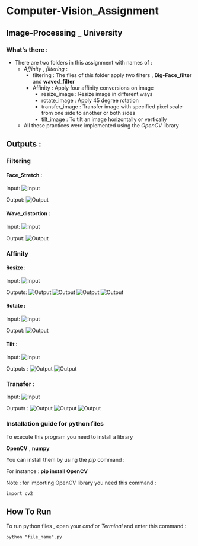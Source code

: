 # Computer-Vision_Assignment

## Image-Processing _ University

### What's there : 

- There are two folders in this assignment with names of :
  - *Affinity* , *filtering* :
    - filtering : The flies of this folder apply two filters , **Big-Face_filter** and **waved_filter**
    - Affinity : Apply four affinity conversions on image
      - resize_image : Resize image in different ways
      - rotate_image : Apply 45 degree rotation
      - transfer_image : Transfer image with specified pixel scale from one side to another or both sides
      - tilt_image : To tilt an image horizontally or vertically 
  - All these practices were implemented using the *OpenCV* library

## Outputs :

### **Filtering**

#### Face_Stretch :

Input:
 ![Input](Universities-Assignments/filtering/face_stretch/input/man.jpg)

Output:
 ![Output](Universities-Assignments/filtering/face_stretch/output/stretched-man.jpg)

#### Wave_distortion :

Input:
 ![Input](Universities-Assignments/filtering/wave_distortion/input/Lena.jpg)

Output:
 ![Output](Universities-Assignments\filtering\wave_distortion\output/waved_Lena.jpg)



### **Affinity**

#### Resize : 

Input:
 ![Input](Universities-Assignments/Affinity/resize_image/input/home.jpg)

Outputs:
 ![Output](Universities-Assignments/Affinity/resize_image/outputs/resized-image1.jpg)
 ![Output](Universities-Assignments/Affinity/resize_image/outputs/resized-image2.jpg)
 ![Output](Universities-Assignments/Affinity/resize_image/outputs/resized-image3.jpg)
 ![Output](Universities-Assignments/Affinity/resize_image/outputs/resized-image4.jpg)
 
#### Rotate : 

Input:
 ![Input](Universities-Assignments/Affinity/rotate_image/input/home.jpg) 

Output:
 ![Output](Universities-Assignments/Affinity/rotate_image/output/rotated_45.jpg)
 
#### Tilt :

Input:
 ![Input](Universities-Assignments/Affinity/tilt_image/input/home.jpg) 

Outputs :
 ![Output](Universities-Assignments/Affinity/tilt_image/outputs/horizontal_tilted.jpg)
 ![Output](Universities-Assignments/Affinity/tilt_image/outputs/vertical_tilted.jpg)
 
### Transfer :

Input:
 ![Input](Universities-Assignments/Affinity/transfer_image/input/home.jpg) 
 
Outputs :
 ![Output](Universities-Assignments/Affinity/transfer_image/outputs/transfered-image1)
 ![Output](Universities-Assignments/Affinity/transfer_image/outputs/transfered-image2)
 ![Output](Universities-Assignments/Affinity/transfer_image/outputs/transfered-image3)
 

### Installation guide for python files
To execute this program you need to install a library

**OpenCV**  , **numpy** 

You can install them by using the *pip* command :

For instance :
**pip install OpenCV**

Note : for importing OpenCV library you need this command :
```
import cv2
```

## How To Run

To run python files , open your *cmd* or *Terminal* and enter this command :
```
python "file_name".py
```
